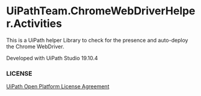 # UiPathTeam.ChromeWebDriverHelper.Activities

This is a UiPath helper Library to check for the presence and auto-deploy the Chrome WebDriver.

Developed with UiPath Studio 19.10.4

### LICENSE
[UiPath Open Platform License Agreement](https://www.uipath.com/hubfs/legalspot/UiPath_Activity_License_Agreement.pdf)
